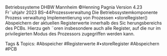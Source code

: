 Betriebssysteme DHBW Mannheim ©Henning Pagnia Version 4.23 Fr¨uhjahr 2023 BS–44Prozessverwaltung Die Betriebssystemkomponente Prozess verwaltung Implementierung von Prozessen
•storeRegister()
Abspeichern der aktuellen Registerwerte innerhalb des Sic herungsbereichs des PCBs.
Hierzu geh ¨oren insbesondere auch alle Register, auf die nur im privilegierten Modus des Prozessors
zugegriﬀen werden kann.

   Tags & Topics:
   #Abspeicher
   #Registerwerte
   #•storeRegister
   #Abspeichern
   #PCB